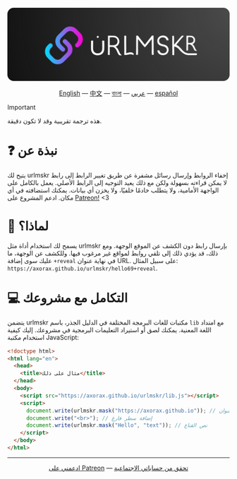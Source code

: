 <p align="center"><img src="./urlmskr.svg"></p>

<p align="center"><a href="./README.md">English</a> — <a href="./README_zh.md">中文</a> — <a href="./README_bn.md">বাংলা</a> — <a href="./README_bn.md">عربي</a> — <a href="./README_es.md">español</a></p>

> [!IMPORTANT]  
> هذه ترجمة تقريبية وقد لا تكون دقيقة.

# ❓ نبذة عن

يتيح لك urlmskr إخفاء الروابط وإرسال رسائل مشفرة عن طريق تغيير الرابط إلى رابط لا يمكن قراءته بسهولة ولكن مع ذلك يعيد التوجيه إلى الرابط الأصلي. يعمل بالكامل على الواجهة الأمامية، ولا يتطلب خادمًا خلفيًا، ولا يخزن أي بيانات. يمكنك استضافته في أي مكان. ادعم المشروع على [Patreon!](https://www.patreon.com/axorax) <3

# 🤔 لماذا؟

يسمح لك استخدام أداة مثل urlmskr بإرسال رابط دون الكشف عن الموقع الوجهة. ومع ذلك، قد يؤدي ذلك إلى تلقي روابط لمواقع غير مرغوب فيها. وللكشف عن الوجهة، ما عليك سوى إضافة `+reveal` في نهاية عنوان URL. على سبيل المثال: `https://axorax.github.io/urlmskr/hello69+reveal`.

# 💻 التكامل مع مشروعك

يتضمن urlmskr مكتبات للغات البرمجة المختلفة في الدليل الجذر، باسم `lib` مع امتداد اللغة المعنية. يمكنك لصق أو استيراد التعليمات البرمجية في مشروعك. إليك كيفية استخدام مكتبة JavaScript:

```html
<!doctype html>
<html lang="en">
  <head>
    <title>مثال على ذلك</title>
  </head>
  <body>
    <script src="https://axorax.github.io/urlmskr/lib.js"></script>
    <script>
      document.write(urlmskr.mask("https://axorax.github.io")); // عنوان URL للقناع
      document.write("<br>"); // إضافة سطر فارغ
      document.write(urlmskr.mask("Hello", "text")); // نص القناع
    </script>
  </body>
</html>
```

---

<p align="center"><a href="https://www.patreon.com/axorax">ادعمني على Patreon</a> — <a href="https://github.com/axorax/socials">تحقق من حساباتي الاجتماعية</a></p>
